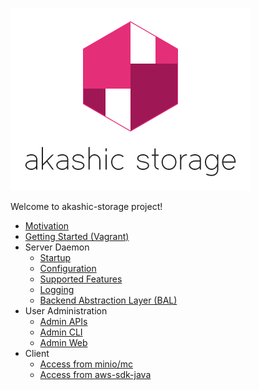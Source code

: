 ![](https://raw.githubusercontent.com/akiradeveloper/akashic-storage/develop/resources/logo-transparent.png)

Welcome to akashic-storage project!

* [Motivation](https://github.com/akiradeveloper/akashic-storage/wiki/Motivation)
* [Getting Started (Vagrant)](https://github.com/akiradeveloper/akashic-storage/wiki/Getting-Started)
* Server Daemon
  * [Startup](https://github.com/akiradeveloper/akashic-storage/wiki/Installation)
  * [Configuration](https://github.com/akiradeveloper/akashic-storage/wiki/Configuration)
  * [Supported Features](https://github.com/akiradeveloper/akashic-storage/wiki/Supported-Features)
  * [Logging](https://github.com/akiradeveloper/akashic-storage/wiki/Logging)
  * [Backend Abstraction Layer (BAL)](https://github.com/akiradeveloper/akashic-storage/wiki/Backend-Abstraction-Layer-(BAL))
* User Administration
  * [Admin APIs](https://github.com/akiradeveloper/akashic-storage/wiki/Admin-APIs)
  * [Admin CLI](https://github.com/akiradeveloper/akashic-storage/wiki/Admin-CLI)
  * [Admin Web](https://github.com/akiradeveloper/akashic-storage/wiki/Admin-Web)
* Client
  * [Access from minio/mc](https://github.com/akiradeveloper/akashic-storage/wiki/Access-from-minio-mc)
  * [Access from aws-sdk-java](https://github.com/akiradeveloper/akashic-storage/wiki/Access-from-aws-sdk-java)